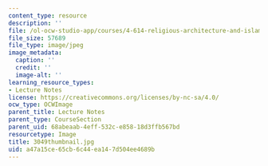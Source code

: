 ```yaml
---
content_type: resource
description: ''
file: /ol-ocw-studio-app/courses/4-614-religious-architecture-and-islamic-cultures-fall-2002/a47a15ce65cb6c44ea147d504ee4689b_3049thumbnail.jpg
file_size: 57689
file_type: image/jpeg
image_metadata:
  caption: ''
  credit: ''
  image-alt: ''
learning_resource_types:
- Lecture Notes
license: https://creativecommons.org/licenses/by-nc-sa/4.0/
ocw_type: OCWImage
parent_title: Lecture Notes
parent_type: CourseSection
parent_uid: 68abeaab-4eff-532c-e858-18d3ffb567bd
resourcetype: Image
title: 3049thumbnail.jpg
uid: a47a15ce-65cb-6c44-ea14-7d504ee4689b
---
```

